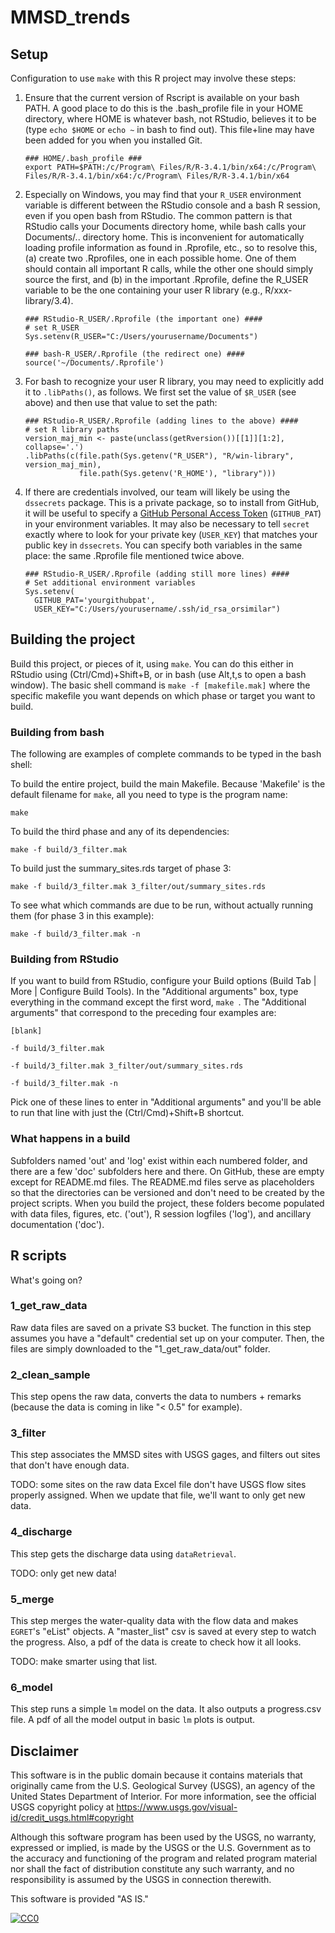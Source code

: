 # MMSD_trends

## Setup

Configuration to use `make` with this R project may involve these steps:

1. Ensure that the current version of Rscript is available on your bash PATH. A good place to do this is the .bash_profile file in your HOME directory, where HOME is whatever bash, not RStudio, believes it to be (type `echo $HOME` or `echo ~` in bash to find out). This file+line may have been added for you when you installed Git.
    ```
    ### HOME/.bash_profile ###
    export PATH=$PATH:/c/Program\ Files/R/R-3.4.1/bin/x64:/c/Program\ Files/R/R-3.4.1/bin/x64:/c/Program\ Files/R/R-3.4.1/bin/x64
    ```

2. Especially on Windows, you may find that your `R_USER` environment variable is different between the RStudio console and a bash R session, even if you open bash from RStudio. The common pattern is that RStudio calls your Documents directory home, while bash calls your Documents/.. directory home. This is inconvenient for automatically loading profile information as found in .Rprofile, etc., so to resolve this, (a) create two .Rprofiles, one in each possible home. One of them should contain all important R calls, while the other one should simply source the first, and (b) in the important .Rprofile, define the R_USER variable to be the one containing your user R library (e.g., R/xxx-library/3.4).
    ```
    ### RStudio-R_USER/.Rprofile (the important one) ####
    # set R_USER
    Sys.setenv(R_USER="C:/Users/yourusername/Documents")
    ```
    
    ```
    ### bash-R_USER/.Rprofile (the redirect one) ####
    source('~/Documents/.Rprofile')
    ```

3. For bash to recognize your user R library, you may need to explicitly add it to `.libPaths()`, as follows. We first set the value of `$R_USER` (see above) and then use that value to set the path:

    ```
    ### RStudio-R_USER/.Rprofile (adding lines to the above) ####
    # set R library paths
    version_maj_min <- paste(unclass(getRversion())[[1]][1:2], collapse='.')
    .libPaths(c(file.path(Sys.getenv("R_USER"), "R/win-library", version_maj_min),
                file.path(Sys.getenv('R_HOME'), "library")))
    ```

4. If there are credentials involved, our team will likely be using the `dssecrets` package. This is a private package, so to install from GitHub, it will be useful to specify a [GitHub Personal Access Token](https://github.com/settings/tokens) (`GITHUB_PAT`) in your environment variables. It may also be necessary to tell `secret` exactly where to look for your private key (`USER_KEY`) that matches your public key in `dssecrets`. You can specify both variables in the same place: the same .Rprofile file mentioned twice above.
    ```
    ### RStudio-R_USER/.Rprofile (adding still more lines) ####
    # Set additional environment variables
    Sys.setenv(
      GITHUB_PAT='yourgithubpat',
      USER_KEY="C:/Users/yourusername/.ssh/id_rsa_orsimilar")
    ```


## Building the project

Build this project, or pieces of it, using `make`. You can do this either in RStudio using (Ctrl/Cmd)+Shift+B, or in bash (use Alt,t,s to open a bash window). The basic shell command is `make -f [makefile.mak]` where the specific makefile you want depends on which phase or target you want to build.

### Building from bash

The following are examples of complete commands to be typed in the bash shell:

To build the entire project, build the main Makefile. Because 'Makefile' is the default filename for `make`, all you need to type is the program name:
```
make
```

To build the third phase and any of its dependencies:
```
make -f build/3_filter.mak
```

To build just the summary_sites.rds target of phase 3:
```
make -f build/3_filter.mak 3_filter/out/summary_sites.rds
```

To see what which commands are due to be run, without actually running them (for phase 3 in this example):
```
make -f build/3_filter.mak -n
```

### Building from RStudio

If you want to build from RStudio, configure your Build options (Build Tab | More | Configure Build Tools). In the "Additional arguments" box, type everything in the command except the first word, `make `. The "Additional arguments" that correspond to the preceding four examples are:
```
[blank]
```
```
-f build/3_filter.mak
```
```
-f build/3_filter.mak 3_filter/out/summary_sites.rds
```
```
-f build/3_filter.mak -n
```
Pick one of these lines to enter in "Additional arguments" and you'll be able to run that line with just the (Ctrl/Cmd)+Shift+B shortcut.

### What happens in a build

Subfolders named 'out' and 'log' exist within each numbered folder, and there are a few 'doc' subfolders here and there. On GitHub, these are empty except for README.md files. The README.md files serve as placeholders so that the directories can be versioned and don't need to be created by the project scripts. When you build the project, these folders become populated with data files, figures, etc. ('out'), R session logfiles ('log'), and ancillary documentation ('doc'). 


## R scripts

What's going on?

### 1_get_raw_data

Raw data files are saved on a private S3 bucket. The function in this step assumes you have a "default" credential set up on your computer. Then, the files are simply downloaded to the "1_get_raw_data/out" folder.

### 2_clean_sample

This step opens the raw data, converts the data to numbers + remarks (because the data is coming in like "< 0.5" for example).

### 3_filter

This step associates the MMSD sites with USGS gages, and filters out sites that don't have enough data. 

TODO: some sites on the raw data Excel file don't have USGS flow sites properly assigned. When we update that file, we'll want to only get new data.

### 4_discharge

This step gets the discharge data using `dataRetrieval`. 

TODO: only get new data!

### 5_merge

This step merges the water-quality data with the flow data and makes `EGRET`'s "eList" objects. A "master_list" csv is saved at every step to watch the progress. Also, a pdf of the data is create to check how it all looks.

TODO: make smarter using that list.

### 6_model

This step runs a simple `lm` model on the data. It also outputs a progress.csv file. A pdf of all the model output in basic `lm` plots is output.



## Disclaimer

This software is in the public domain because it contains materials that originally came from the U.S. Geological Survey (USGS), an agency of the United States Department of Interior. For more information, see the official USGS copyright policy at <https://www.usgs.gov/visual-id/credit_usgs.html#copyright>

Although this software program has been used by the USGS, no warranty, expressed or implied, is made by the USGS or the U.S. Government as to the accuracy and functioning of the program and related program material nor shall the fact of distribution constitute any such warranty, and no responsibility is assumed by the USGS in connection therewith.

This software is provided "AS IS."

[![CC0](http://i.creativecommons.org/p/zero/1.0/88x31.png)](http://creativecommons.org/publicdomain/zero/1.0/)
